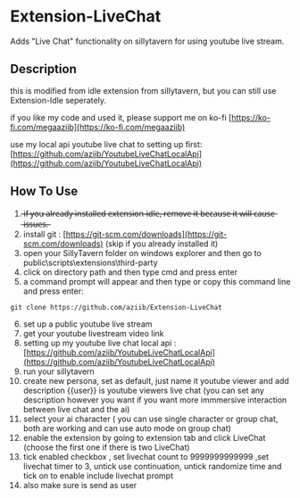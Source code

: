 # Extension-LiveChat
Adds "Live Chat" functionality on sillytavern for using youtube live stream.

## Description
this is modified from idle extension from sillytavern, but you can still use Extension-Idle seperately.

if you like my code and used it, please support me on ko-fi [https://ko-fi.com/megaaziib](https://ko-fi.com/megaaziib)

use my local api youtube live chat to setting up first: [https://github.com/aziib/YoutubeLiveChatLocalApi](https://github.com/aziib/YoutubeLiveChatLocalApi)

## How To Use
1.  ̶i̶f̶ ̶y̶o̶u̶ ̶a̶l̶r̶e̶a̶d̶y̶ ̶i̶n̶s̶t̶a̶l̶l̶e̶d̶ ̶e̶x̶t̶e̶n̶s̶i̶o̶n̶-̶i̶d̶l̶e̶,̶ ̶r̶e̶m̶o̶v̶e̶ ̶i̶t̶ ̶b̶e̶c̶a̶u̶s̶e̶ ̶i̶t̶ ̶w̶i̶l̶l̶ ̶c̶a̶u̶s̶e̶ ̶i̶s̶s̶u̶e̶s̶.̶
2. install git : [https://git-scm.com/downloads](https://git-scm.com/downloads) (skip if you already installed it)
3. open your SillyTavern folder on windows explorer and then go to public\scripts\extensions\third-party 
4. click on directory path and then type cmd and press enter
5. a command prompt will appear and then type or copy this command line and press enter:
```git
git clone https://github.com/aziib/Extension-LiveChat
```
6. set up a public youtube live stream
7. get your youtube livestream video link
8. setting up my youtube live chat local api : [https://github.com/aziib/YoutubeLiveChatLocalApi](https://github.com/aziib/YoutubeLiveChatLocalApi)
9. run your sillytavern
10. create new persona, set as default, just name it youtube viewer and add description {{user}} is youtube viewers live chat (you can set any description however you want if you want more immmersive interaction between live chat and the ai)
11. select your ai character ( you can use single character or group chat, both are working and can use auto mode on group chat)
12. enable the extension by going to extension tab and click LiveChat (choose the first one if there is two LiveChat)
13. tick enabled checkbox , set livechat count to 9999999999999 ,set livechat timer to 3, untick use continuation, untick randomize time and tick on to enable include livechat prompt
14. also make sure is send as user


